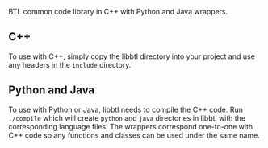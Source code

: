 BTL common code library in C++ with Python and Java wrappers.

C++
---
To use with C++, simply copy the libbtl directory into your project and use any headers in the `include` directory.

Python and Java
---
To use with Python or Java, libbtl needs to compile the C++ code. Run
`./compile`
which will create `python` and `java` directories in libbtl with the corresponding language files.
The wrappers correspond one-to-one with C++ code so any functions and classes can be used under the same name.
